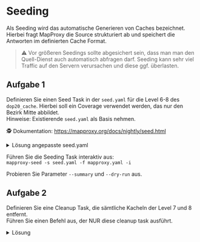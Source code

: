 # Seeding

Als Seeding wird das automatische Generieren von Caches bezeichnet. Hierbei fragt MapProxy die Source strukturiert ab und speichert die Antworten im definierten Cache Format.  
> ⚠️ Vor größeren Seedings sollte abgesichert sein, dass man man den Quell-Dienst auch automatisch abfragen darf. Seeding kann sehr viel Traffic auf den Servern verursachen und diese ggf. überlasten.

## Aufgabe 1
Definieren Sie einen Seed Task in der `seed.yaml` für die Level 6-8 des `dop20_cache`. Hierbei soll ein Coverage verwendet werden, das nur den Bezirk Mitte abbildet.  
Hinweise: Existierende `seed.yaml` als Basis nehmen.

🕵 Dokumentation: https://mapproxy.org/docs/nightly/seed.html

<details><summary>Lösung angepasste seed.yaml</summary>
<p>

```yaml
coverages:
  mitte:
    datasource: berlin_bezirke.geojson
    srs: "EPSG:4326"
    where: "Gemeinde_name='Mitte'"

seeds:
  dop20_seed:
    caches: [dop20_cache]
    grids: [webmercator]
    coverages: [mitte]
    levels: [7,8,9,10]
```
</p>
</details>

Führen Sie die Seeding Task interaktiv aus:   
`mapproxy-seed -s seed.yaml -f mapproxy.yaml -i`

Probieren Sie Parameter `--summary` und `--dry-run` aus.

## Aufgabe 2
Definieren Sie eine Cleanup Task, die sämtliche Kacheln der Level 7 und 8 entfernt.  
Führen Sie einen Befehl aus, der NUR diese cleanup task ausführt.

<details><summary>Lösung</summary>
<p>

```yaml
cleanups:
  cleanup_lower_levels:
    caches: [dop20_cache]
    remove_all: true
    levels: [7,8]
```

`mapproxy-seed -s seed.yaml -f mapproxy.yaml --cleanup=cleanup_lower_levels`
</p>
</details>
